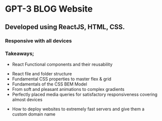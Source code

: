 # GPT-3 BLOG Website

## Developed using ReactJS, HTML, CSS.

### Responsive with all devices

### Takeaways;
- React Functional components and their reusability
* React file and folder structure
* Fundamental CSS properties to master flex & grid
* Fundamentals of the CSS BEM Model
* From soft and pleasant animations to complex gradients
* Perfectly placed media queries for satisfactory responsiveness covering almost devices
+ How to deploy websites to extremely fast servers and give them a custom domain name
